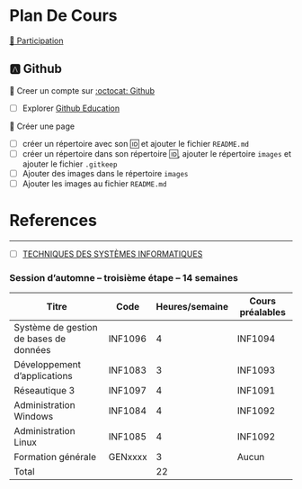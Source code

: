 # Plan De Cours

[:tada: Participation](.scripts/Participation.md)

## :a: Github

:round_pushpin: Creer un compte sur [:octocat: Github](https://github.com)

- [ ] Explorer [Github Education](https://education.github.com)

:round_pushpin: Créer une page 

- [ ] créer un répertoire avec son :id: et ajouter le fichier `README.md`
- [ ] créer un répertoire dans son répertoire :id:, ajouter le répertoire `images` et ajouter le fichier `.gitkeep`
- [ ] Ajouter des images dans le répertoire `images`
- [ ] Ajouter les images au fichier `README.md`

# References

---

- [ ] [TECHNIQUES DES SYSTÈMES INFORMATIQUES](https://collegeboreal.ca/wp-content/uploads/2023/04/tsiq_2301.pdf)

### Session d’automne – troisième étape – 14 semaines

| Titre | Code | Heures/semaine | Cours préalables |
|-|-|-|-|
| Système de gestion de bases de données | INF1096 | 4 | INF1094 |
| Développement d’applications | INF1083 | 3 | INF1093 |
| Réseautique 3 | INF1097 | 4 | INF1091 |
| Administration Windows | INF1084 | 4 | INF1092 |
| Administration Linux | INF1085 | 4 | INF1092 |
| Formation générale | GENxxxx | 3 | Aucun |
| Total | | 22 |
